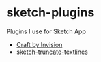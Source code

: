 # sketch-plugins
Plugins I use for Sketch App

* [Craft by Invision](https://www.invisionapp.com/craft)
* [sketch-truncate-textlines](https://github.com/mamuso/sketch-truncate-textlines?ref=sketchhunt)
